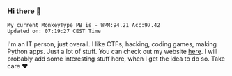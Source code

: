 ### Hi there 👋
<!-- PB START -->
```
My current MonkeyType PB is - WPM:94.21 Acc:97.42
Updated on: 07:19:27 CEST Time
```
<!-- PB END -->
I'm an IT person, just overall. I like CTFs, hacking, coding games, making Python apps. Just a lot of stuff.
You can check out my website [here](https://skill3472.github.io/).
I will probably add some interesting stuff here, when I get the idea to do so. Take care ❤️
